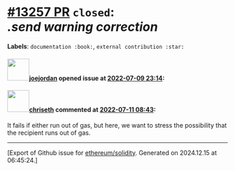 # [\#13257 PR](https://github.com/ethereum/solidity/pull/13257) `closed`: <address payable>.send warning correction
**Labels**: `documentation :book:`, `external contribution :star:`


#### <img src="https://avatars.githubusercontent.com/u/997952?u=6839ae711794a41a74cc73cd1e9a7ac5ae63ead8&v=4" width="50">[joejordan](https://github.com/joejordan) opened issue at [2022-07-09 23:14](https://github.com/ethereum/solidity/pull/13257):



#### <img src="https://avatars.githubusercontent.com/u/9073706?v=4" width="50">[chriseth](https://github.com/chriseth) commented at [2022-07-11 08:43](https://github.com/ethereum/solidity/pull/13257#issuecomment-1180126582):

It fails if either run out of gas, but here, we want to stress the possibility that the recipient runs out of gas.


-------------------------------------------------------------------------------



[Export of Github issue for [ethereum/solidity](https://github.com/ethereum/solidity). Generated on 2024.12.15 at 06:45:24.]
